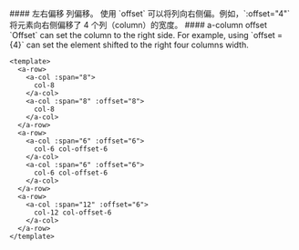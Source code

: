 <cn>
#### 左右偏移
列偏移。
使用 `offset` 可以将列向右侧偏。例如，`:offset="4"` 将元素向右侧偏移了 4 个列（column）的宽度。
</cn>

<us>
#### a-column offset
`Offset` can set the column to the right side. For example, using `offset = {4}` can set the element shifted to the right four columns width.
</us>

```vue
<template>
  <a-row>
    <a-col :span="8">
      col-8
    </a-col>
    <a-col :span="8" :offset="8">
      col-8
    </a-col>
  </a-row>
  <a-row>
    <a-col :span="6" :offset="6">
      col-6 col-offset-6
    </a-col>
    <a-col :span="6" :offset="6">
      col-6 col-offset-6
    </a-col>
  </a-row>
  <a-row>
    <a-col :span="12" :offset="6">
      col-12 col-offset-6
    </a-col>
  </a-row>
</template>
```

